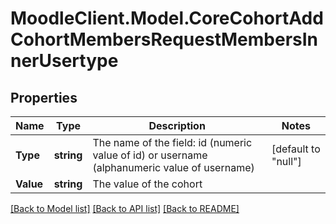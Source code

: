 # MoodleClient.Model.CoreCohortAddCohortMembersRequestMembersInnerUsertype

## Properties

Name | Type | Description | Notes
------------ | ------------- | ------------- | -------------
**Type** | **string** | The name of the field: id                                         (numeric value of id) or username (alphanumeric value of username)  | [default to "null"]
**Value** | **string** | The value of the cohort | 

[[Back to Model list]](../README.md#documentation-for-models) [[Back to API list]](../README.md#documentation-for-api-endpoints) [[Back to README]](../README.md)


